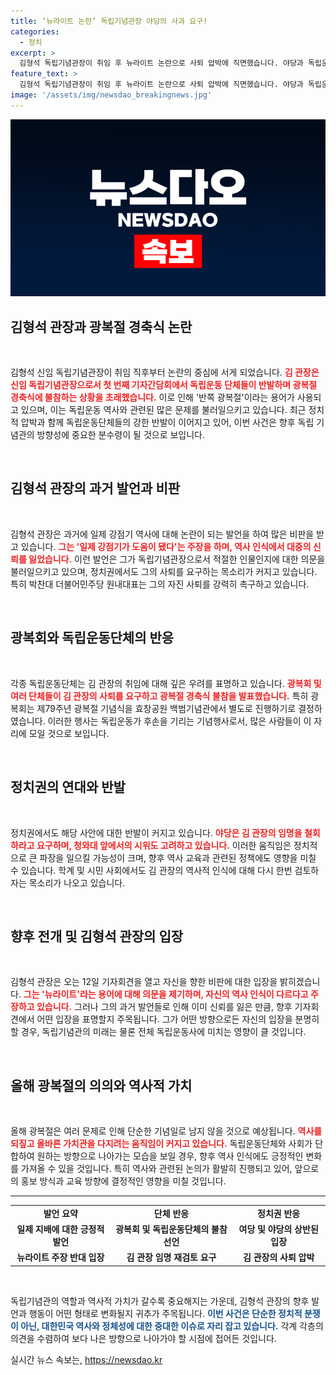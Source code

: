 ```yaml
---
title: ‘뉴라이트 논란’ 독립기념관장 야당의 사과 요구!
categories:
  - 정치
excerpt: >
  김형석 독립기념관장이 취임 후 뉴라이트 논란으로 사퇴 압박에 직면했습니다. 야당과 독립운동단체들은 반쪽 광복절 경축식 가능성을 제기하며 불참을 선언했습니다. 12일 기자회견이 분수령이 될 전망입니다.
feature_text: >
  김형석 독립기념관장이 취임 후 뉴라이트 논란으로 사퇴 압박에 직면했습니다. 야당과 독립운동단체들은 반쪽 광복절 경축식 가능성을 제기하며 불참을 선언했습니다. 12일 기자회견이 분수령이 될 전망입니다.
image: '/assets/img/newsdao_breakingnews.jpg'
---
```


<p><img src="/assets/img/newsdao_breakingnews.jpg" alt="koreaapp 속보" /></p>

<h2 data-ke-size="size26">김형석 관장과 광복절 경축식 논란</h2>

<p data-ke-size="size16">&nbsp;</p>

<p>김형석 신임 독립기념관장이 취임 직후부터 논란의 중심에 서게 되었습니다. <b><span style="color: #ee2323;">김 관장은 신임 독립기념관장으로서 첫 번째 기자간담회에서 독립운동 단체들이 반발하며 광복절 경축식에 불참하는 상황을 초래했습니다.</span></b> 이로 인해 '반쪽 광복절'이라는 용어가 사용되고 있으며, 이는 독립운동 역사와 관련된 많은 문제를 불러일으키고 있습니다. 최근 정치적 압박과 함께 독립운동단체들의 강한 반발이 이어지고 있어, 이번 사건은 향후 독립 기념관의 방향성에 중요한 분수령이 될 것으로 보입니다.</p>

<p data-ke-size="size16">&nbsp;</p>

<h2 data-ke-size="size26">김형석 관장의 과거 발언과 비판</h2>

<p data-ke-size="size16">&nbsp;</p>

<p>김형석 관장은 과거에 일제 강점기 역사에 대해 논란이 되는 발언을 하여 많은 비판을 받고 있습니다. <b><span style="color: #ee2323;">그는 '일제 강점기가 도움이 됐다'는 주장을 하며, 역사 인식에서 대중의 신뢰를 잃었습니다.</span></b> 이런 발언은 그가 독립기념관장으로서 적절한 인물인지에 대한 의문을 불러일으키고 있으며, 정치권에서도 그의 사퇴를 요구하는 목소리가 커지고 있습니다. 특히 박찬대 더불어민주당 원내대표는 그의 자진 사퇴를 강력히 촉구하고 있습니다.</p>

<p data-ke-size="size16">&nbsp;</p>

<h2 data-ke-size="size26">광복회와 독립운동단체의 반응</h2>

<p data-ke-size="size16">&nbsp;</p>

<p>각종 독립운동단체는 김 관장의 취임에 대해 깊은 우려를 표명하고 있습니다. <b><span style="color: #ee2323;">광복회 및 여러 단체들이 김 관장의 사퇴를 요구하고 광복절 경축식 불참을 발표했습니다.</span></b> 특히 광복회는 제79주년 광복절 기념식을 효창공원 백범기념관에서 별도로 진행하기로 결정하였습니다. 이러한 행사는 독립운동가 후손을 기리는 기념행사로서, 많은 사람들이 이 자리에 모일 것으로 보입니다.</p>

<p data-ke-size="size16">&nbsp;</p>

<h2 data-ke-size="size26">정치권의 연대와 반발</h2>

<p data-ke-size="size16">&nbsp;</p>

<p>정치권에서도 해당 사안에 대한 반발이 커지고 있습니다. <b><span style="color: #ee2323;">야당은 김 관장의 임명을 철회하라고 요구하며, 청와대 앞에서의 시위도 고려하고 있습니다.</span></b> 이러한 움직임은 정치적으로 큰 파장을 일으킬 가능성이 크며, 향후 역사 교육과 관련된 정책에도 영향을 미칠 수 있습니다. 학계 및 시민 사회에서도 김 관장의 역사적 인식에 대해 다시 한번 검토하자는 목소리가 나오고 있습니다.</p>

<p data-ke-size="size16">&nbsp;</p>

<h2 data-ke-size="size26">향후 전개 및 김형석 관장의 입장</h2>

<p data-ke-size="size16">&nbsp;</p>

<p>김형석 관장은 오는 12일 기자회견을 열고 자신을 향한 비판에 대한 입장을 밝히겠습니다. <b><span style="color: #ee2323;">그는 '뉴라이트'라는 용어에 대해 의문을 제기하며, 자신의 역사 인식이 다르다고 주장하고 있습니다.</span></b> 그러나 그의 과거 발언들로 인해 이미 신뢰를 잃은 만큼, 향후 기자회견에서 어떤 입장을 표명할지 주목됩니다. 그가 어떤 방향으로든 자신의 입장을 분명히 할 경우, 독립기념관의 미래는 물론 전체 독립운동사에 미치는 영향이 클 것입니다.</p>

<p data-ke-size="size16">&nbsp;</p>

<h2 data-ke-size="size26">올해 광복절의 의의와 역사적 가치</h2>

<p data-ke-size="size16">&nbsp;</p>

<p>올해 광복절은 여러 문제로 인해 단순한 기념일로 남지 않을 것으로 예상됩니다. <b><span style="color: #ee2323;">역사를 되짚고 올바른 가치관을 다지려는 움직임이 커지고 있습니다.</span></b> 독립운동단체와 사회가 단합하여 원하는 방향으로 나아가는 모습을 보일 경우, 향후 역사 인식에도 긍정적인 변화를 가져올 수 있을 것입니다. 특히 역사와 관련된 논의가 활발히 진행되고 있어, 앞으로의 홍보 방식과 교육 방향에 결정적인 영향을 미칠 것입니다.</p>

<hr>

<table style="width: 100%; border-collapse: collapse;">
<tr>
<td style="text-align: center; height: 17px;"><b>발언 요약</b></td>
<td style="text-align: center; height: 17px;"><b>단체 반응</b></td>
<td style="text-align: center; height: 17px;"><b>정치권 반응</b></td>
</tr>
<tr>
<td style="text-align: center; height: 17px;"><b>일제 지배에 대한 긍정적 발언</b></td>
<td style="text-align: center; height: 17px;"><b>광복회 및 독립운동단체의 불참 선언</b></td>
<td style="text-align: center; height: 17px;"><b>여당 및 야당의 상반된 입장</b></td>
</tr>
<tr>
<td style="text-align: center; height: 17px;"><b>뉴라이트 주장 반대 입장</b></td>
<td style="text-align: center; height: 17px;"><b>김 관장 임명 재검토 요구</b></td>
<td style="text-align: center; height: 17px;"><b>김 관장의 사퇴 압박</b></td>
</tr>
</table>

<p data-ke-size="size16">&nbsp;</p>

<p>독립기념관의 역할과 역사적 가치가 갈수록 중요해지는 가운데, 김형석 관장의 향후 발언과 행동이 어떤 형태로 변화될지 귀추가 주목됩니다. <b><span style="color: #1a5490;">이번 사건은 단순한 정치적 분쟁이 아닌, 대한민국 역사와 정체성에 대한 중대한 이슈로 자리 잡고 있습니다.</span></b> 각계 각층의 의견을 수렴하여 보다 나은 방향으로 나아가야 할 시점에 접어든 것입니다.</p>
실시간 뉴스 속보는, <a href="https://newsdao.kr" rel="dofollow">https://newsdao.kr</a>


